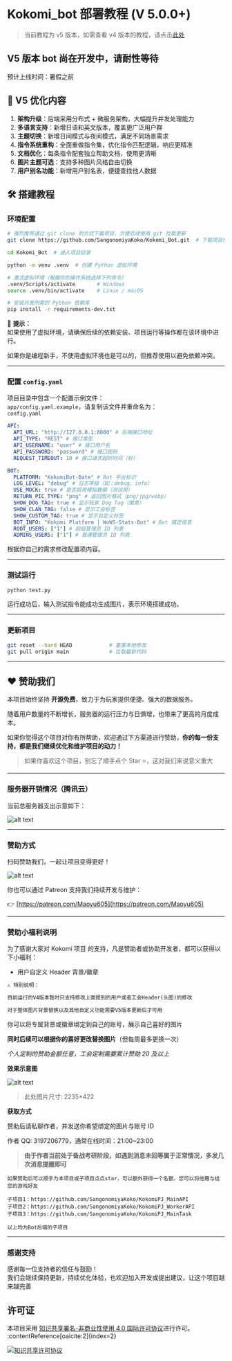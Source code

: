 # Kokomi_bot 部署教程 (V 5.0.0+)

> 当前教程为 v5 版本，如需查看 v4 版本的教程，请点击[此处](https://github.com/SangonomiyaKoko/Kokomi_Bot/blob/main/README_OLD.md)

## **V5 版本 bot 尚在开发中，请耐性等待**

预计上线时间：暑假之前

## 🔧 V5 优化内容

1. **架构升级**：后端采用分布式 + 微服务架构，大幅提升并发处理能力
2. **多语言支持**：新增日语和英文版本，覆盖更广泛用户群
3. **主题切换**：新增日间模式与夜间模式，满足不同场景需求
4. **指令系统重构**：全面重做指令集，优化指令匹配逻辑，响应更精准
5. **文档优化**：每条指令配套独立帮助文档，使用更清晰
6. **图片主题可选**：支持多种图片风格自由切换
7. **用户别名功能**：新增用户别名表，便捷查找他人数据

## 🛠️ 搭建教程

### 环境配置

```bash
# 强烈推荐通过 git clone 的方式下载项目，方便后续使用 git 拉取更新
git clone https://github.com/SangonomiyaKoko/Kokomi_Bot.git  # 下载项目代码

cd Kokomi_Bot  # 进入项目目录

python -m venv .venv  # 创建 Python 虚拟环境

# 激活虚拟环境（根据你的操作系统选择下列命令）
.venv/Scripts/activate       # Windows
source .venv/bin/activate    # Linux / macOS

# 安装开发所需的 Python 依赖库
pip install -r requirements-dev.txt
```

📌 **提示：**  
如果使用了虚拟环境，请确保后续的依赖安装、项目运行等操作都在该环境中进行。

如果你是编程新手，不使用虚拟环境也是可以的，但推荐使用以避免依赖冲突。

---

### 配置 `config.yaml`

项目目录中包含一个配置示例文件：  
`app/config.yaml.example`，请复制该文件并重命名为：  
`config.yaml`

```yaml
API:
  API_URL: "http://127.0.0.1:8080" # 后端接口地址
  API_TYPE: "REST" # 接口类型
  API_USERNAME: "user" # 接口用户名
  API_PASSWORD: "password" # 接口密码
  REQUEST_TIMEOUT: 10 # 接口请求超时时间（秒）

BOT:
  PLATFORM: "KokomiBot-Bate" # Bot 平台标识
  LOG_LEVEL: "debug" # 日志等级（如：debug、info）
  USE_MOCK: true # 是否启用模拟数据（测试用）
  RETURN_PIC_TYPE: "png" # 返回图片格式（png/jpg/webp）
  SHOW_DOG_TAG: true # 显示玩家 Dog Tag（徽章）
  SHOW_CLAN_TAG: false # 显示工会标签
  SHOW_CUSTOM_TAG: true # 显示自定义标签
  BOT_INFO: "Kokomi Platform | WoWS-Stats-Bot" # Bot 描述信息
  ROOT_USERS: ["1"] # 超级管理员 ID 列表
  ADMINS_USERS: ["1"] # 普通管理员 ID 列表
```

根据你自己的需求修改配置项内容。

---

### 测试运行

```bash
python test.py
```

运行成功后，输入测试指令能成功生成图片，表示环境搭建成功。

---

### 更新项目

```bash
git reset --hard HEAD            # 重置本地修改
git pull origin main             # 拉取最新代码
```

---

## ❤️ 赞助我们

本项目始终坚持 **开源免费**，致力于为玩家提供便捷、强大的数据服务。

随着用户数量的不断增长，服务器的运行压力与日俱增，也带来了更高的月度成本。

如果你觉得这个项目对你有所帮助，欢迎通过下方渠道进行赞助，**你的每一份支持，都是我们继续优化和维护项目的动力！**

> 如果你喜欢这个项目，别忘了顺手点个 Star ⭐️，这对我们来说意义重大

---

### 服务器开销情况（腾讯云）

当前总服务器支出示意如下：

![alt text](docs/image/cost.jpg#pic_center)

---

### 赞助方式

扫码赞助我们，一起让项目变得更好！

![alt text](docs/image/qrcode.jpg)

你也可以通过 Patreon 支持我们持续开发与维护：

👉 [https://patreon.com/Maoyu605](https://patreon.com/Maoyu605)

---

### 赞助小福利说明

为了感谢大家对 Kokomi 项目 的支持，凡是赞助者或协助开发者，都可以获得以下小福利：

- 用户自定义 Header 背景/徽章

```txt
⚠️ 特别说明：

目前运行的V4版本暂时只支持修改上面提到的用户或者工会Header(头图)的修改

对于整体图片背景替换以及其他自定义功能需要V5版本更新后才可用
```

你可以将专属背景或徽章绑定到自己的账号，展示自己喜好的图片

**同时后续可以根据你的喜好更改替换图片**（但每周最多更换一次）

_个人定制的赞助金额任意，工会定制需要累计赞助 20 及以上_

**效果示意图**

![alt text](docs/image/sample.png)

> 此处图片尺寸: 2235\*422

**获取方式**

赞助后请私聊作者，并发送你希望绑定的图片与账号 ID

作者 QQ: 3197206779，通常在线时间：21:00~23:00

> **由于作者当前处于备战考研阶段，如遇到消息未回等属于正常情况，多发几次消息提醒即可**

```
如果赞助后可以顺手为本项目或子项目点点star，可以额外获得一个名额，您可以将他赠与给您的游戏好友

子项目1：https://github.com/SangonomiyaKoko/KokomiPJ_MainAPI
子项目2：https://github.com/SangonomiyaKoko/KokomiPJ_WorkerAPI
子项目3：https://github.com/SangonomiyaKoko/KokomiPJ_MainTask

以上均为Bot后端的子项目
```

---

### 感谢支持

感谢每一位支持者的信任与鼓励！  
我们会继续保持更新，持续优化体验，也欢迎加入开发或提出建议，让这个项目越来越完善

## 许可证

本项目采用 [知识共享署名-非商业性使用 4.0 国际许可协议](https://creativecommons.org/licenses/by-nc/4.0/deed.zh)进行许可。&#8203;:contentReference[oaicite:2]{index=2}

[![知识共享许可协议](https://licensebuttons.net/l/by-nc/4.0/88x31.png)](https://creativecommons.org/licenses/by-nc/4.0/deed.zh)
